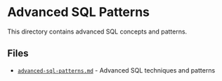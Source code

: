 # Advanced SQL Patterns

This directory contains advanced SQL concepts and patterns.

## Files

- [`advanced-sql-patterns.md`](advanced-sql-patterns.md) - Advanced SQL techniques and patterns